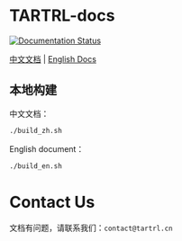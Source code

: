 # TARTRL-docs

[![Documentation Status](https://readthedocs.org/projects/tartrl-docs/badge/?version=latest)](https://tartrl-docs.readthedocs.io/en/latest/?badge=latest)

[中文文档](https://tartrl-docs.readthedocs.io/zh/latest/index.html) | 
[English Docs](https://tartrl-docs.readthedocs.io/en/latest/index.html) 

## 本地构建

中文文档：
```bash
./build_zh.sh
```

English document：
```bash
./build_en.sh
```

# Contact Us

文档有问题，请联系我们：`contact@tartrl.cn`